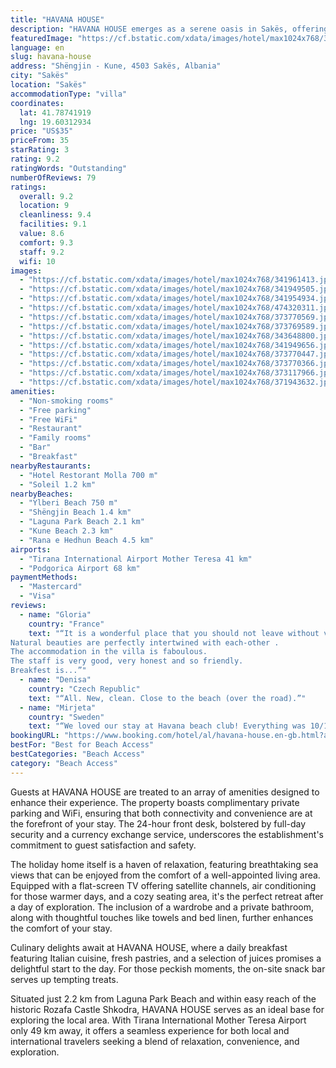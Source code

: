 ```yaml
---
title: "HAVANA HOUSE"
description: "HAVANA HOUSE emerges as a serene oasis in Sakës, offering guests a unique blend of comfort and convenience with its prime location close to the pristine Ylberi Beach and just a short distance from Shëngjin Beach."
featuredImage: "https://cf.bstatic.com/xdata/images/hotel/max1024x768/341961413.jpg?k=be98373abf6b626f3aaeb8ca2ddcbcc77570461648046561a5176a94e0b22cd3&o=&hp=1"
language: en
slug: havana-house
address: "Shëngjin - Kune, 4503 Sakës, Albania"
city: "Sakës"
location: "Sakës"
accommodationType: "villa"
coordinates:
  lat: 41.78741919
  lng: 19.60312934
price: "US$35"
priceFrom: 35
starRating: 3
rating: 9.2
ratingWords: "Outstanding"
numberOfReviews: 79
ratings:
  overall: 9.2
  location: 9
  cleanliness: 9.4
  facilities: 9.1
  value: 8.6
  comfort: 9.3
  staff: 9.2
  wifi: 10
images:
  - "https://cf.bstatic.com/xdata/images/hotel/max1024x768/341961413.jpg?k=be98373abf6b626f3aaeb8ca2ddcbcc77570461648046561a5176a94e0b22cd3&o=&hp=1"
  - "https://cf.bstatic.com/xdata/images/hotel/max1024x768/341949505.jpg?k=d97f96c496ceb448ef14d3045aa7ac16ca7e4a323791ee37aa1b4749f90e35c8&o=&hp=1"
  - "https://cf.bstatic.com/xdata/images/hotel/max1024x768/341954934.jpg?k=2bb75e5b782b8404c9762132ddb98889996f54120b1260399bf95fc04f421c97&o=&hp=1"
  - "https://cf.bstatic.com/xdata/images/hotel/max1024x768/474320311.jpg?k=1e4a7469904ab6febdc37799b18ef7aa64b14160bc94117fc73c8012aee88283&o=&hp=1"
  - "https://cf.bstatic.com/xdata/images/hotel/max1024x768/373770569.jpg?k=9121fedce56436ff093ce510b675977ac270e702b00eacf1707fe2fd41d27427&o=&hp=1"
  - "https://cf.bstatic.com/xdata/images/hotel/max1024x768/373769589.jpg?k=db19652247bbe20ad1545206528aa7e90a1e56693b7eb4132bccea1da568126f&o=&hp=1"
  - "https://cf.bstatic.com/xdata/images/hotel/max1024x768/343648800.jpg?k=ab7c50b6fa5fcbd842fb93ccc3c26c3ed056dba973a7e8e148cd20afb46651a0&o=&hp=1"
  - "https://cf.bstatic.com/xdata/images/hotel/max1024x768/341949656.jpg?k=0f1148f9bdc2232d4e500b344602cb2aed6dc96733f4dbe94673ec977fb83761&o=&hp=1"
  - "https://cf.bstatic.com/xdata/images/hotel/max1024x768/373770447.jpg?k=4ec30c1a48ace5a8734e0dd3d3952efee60379336709432164f4b3eb141c1b86&o=&hp=1"
  - "https://cf.bstatic.com/xdata/images/hotel/max1024x768/373770366.jpg?k=eca9e68360ac392e58a399dcfe1dd90a0a585077053069a67eae6d5f280b16d7&o=&hp=1"
  - "https://cf.bstatic.com/xdata/images/hotel/max1024x768/373117966.jpg?k=8004e53a7e873d46005c32312ba858af401759fbf3875d3e0174a29e71f9b7dd&o=&hp=1"
  - "https://cf.bstatic.com/xdata/images/hotel/max1024x768/371943632.jpg?k=1534d71c391763378ff611a791d9f53c737a8451fb005bf511203a4c72055977&o=&hp=1"
amenities:
  - "Non-smoking rooms"
  - "Free parking"
  - "Free WiFi"
  - "Restaurant"
  - "Family rooms"
  - "Bar"
  - "Breakfast"
nearbyRestaurants:
  - "Hotel Restorant Molla 700 m"
  - "Soleil 1.2 km"
nearbyBeaches:
  - "Ylberi Beach 750 m"
  - "Shëngjin Beach 1.4 km"
  - "Laguna Park Beach 2.1 km"
  - "Kune Beach 2.3 km"
  - "Rana e Hedhun Beach 4.5 km"
airports:
  - "Tirana International Airport Mother Teresa 41 km"
  - "Podgorica Airport 68 km"
paymentMethods:
  - "Mastercard"
  - "Visa"
reviews:
  - name: "Gloria"
    country: "France"
    text: "“It is a wonderful place that you should not leave without visiting .
Natural beauties are perfectly intertwined with each-other .
The accommodation in the villa is faboulous.
The staff is very good, very honest and so friendly.
Breakfest is...”"
  - name: "Denisa"
    country: "Czech Republic"
    text: "“All. New, clean. Close to the beach (over the road).”"
  - name: "Mirjeta"
    country: "Sweden"
    text: "“We loved our stay at Havana beach club! Everything was 10/10 :)”"
bookingURL: "https://www.booking.com/hotel/al/havana-house.en-gb.html?aid=8035640"
bestFor: "Best for Beach Access"
bestCategories: "Beach Access"
category: "Beach Access"
---
```


Guests at HAVANA HOUSE are treated to an array of amenities designed to enhance their experience. The property boasts complimentary private parking and WiFi, ensuring that both connectivity and convenience are at the forefront of your stay. The 24-hour front desk, bolstered by full-day security and a currency exchange service, underscores the establishment's commitment to guest satisfaction and safety.

The holiday home itself is a haven of relaxation, featuring breathtaking sea views that can be enjoyed from the comfort of a well-appointed living area. Equipped with a flat-screen TV offering satellite channels, air conditioning for those warmer days, and a cozy seating area, it's the perfect retreat after a day of exploration. The inclusion of a wardrobe and a private bathroom, along with thoughtful touches like towels and bed linen, further enhances the comfort of your stay.

Culinary delights await at HAVANA HOUSE, where a daily breakfast featuring Italian cuisine, fresh pastries, and a selection of juices promises a delightful start to the day. For those peckish moments, the on-site snack bar serves up tempting treats.

Situated just 2.2 km from Laguna Park Beach and within easy reach of the historic Rozafa Castle Shkodra, HAVANA HOUSE serves as an ideal base for exploring the local area. With Tirana International Mother Teresa Airport only 49 km away, it offers a seamless experience for both local and international travelers seeking a blend of relaxation, convenience, and exploration.